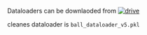 Dataloaders can be downlaoded from [![drive](https://img.shields.io/badge/-dataloaders-8A2BE2?logo=googledrive)](https://drive.google.com/drive/folders/1jsgX6rRRzxWLHuvN8IweLlAidoReMfAR?usp=sharing)

cleanes dataloader is `ball_dataloader_v5.pkl`
